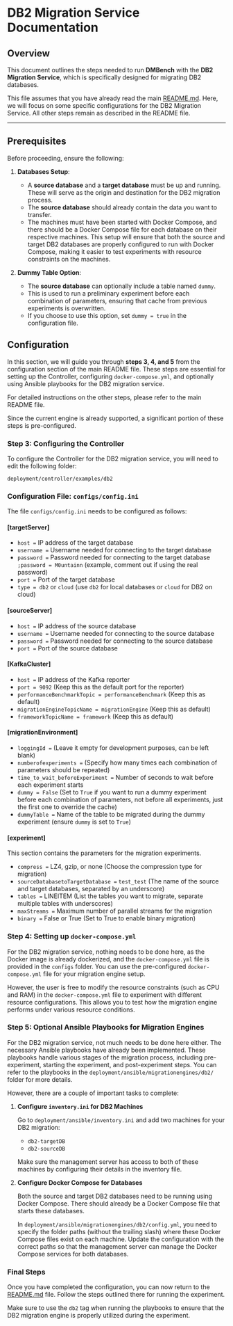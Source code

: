 
# DB2 Migration Service Documentation

## Overview

This document outlines the steps needed to run **DMBench** with the **DB2 Migration Service**, which is specifically designed for migrating DB2 databases.  

This file assumes that you have already read the main [README.md](README.md). Here, we will focus on some specific configurations for the DB2 Migration Service. All other steps remain as described in the README file.

---

## Prerequisites

Before proceeding, ensure the following:

1. **Databases Setup**:  
   - A **source database** and a **target database** must be up and running. These will serve as the origin and destination for the DB2 migration process.  
   - The **source database** should already contain the data you want to transfer.  
   - The machines must have been started with Docker Compose, and there should be a Docker Compose file for each database on their respective machines. This setup will ensure that both the source and target DB2 databases are properly configured to run with Docker Compose, making it easier to test experiments with resource constraints on the machines.

2. **Dummy Table Option**:  
   - The **source database** can optionally include a table named `dummy`.  
   - This is used to run a preliminary experiment before each combination of parameters, ensuring that cache from previous experiments is overwritten.  
   - If you choose to use this option, set `dummy = true` in the configuration file.

## Configuration

In this section, we will guide you through **steps 3, 4, and 5** from the configuration section of the main README file. These steps are essential for setting up the Controller, configuring `docker-compose.yml`, and optionally using Ansible playbooks for the DB2 migration service. 

For detailed instructions on the other steps, please refer to the main README file.

Since the current engine is already supported, a significant portion of these steps is pre-configured.

### Step 3: Configuring the Controller

To configure the Controller for the DB2 migration service, you will need to edit the following folder:

`deployment/controller/examples/db2`

### Configuration File: `configs/config.ini`

The file `configs/config.ini` needs to be configured as follows:

#### [targetServer]

- `host =` IP address of the target database  
- `username =` Username needed for connecting to the target database  
- `password =` Password needed for connecting to the target database  
  `;password = M0untainn` (example, comment out if using the real password)  
- `port =` Port of the target database  
- `type = db2` or `cloud` (use `db2` for local databases or `cloud` for DB2 on cloud)

#### [sourceServer]

- `host =` IP address of the source database  
- `username =` Username needed for connecting to the source database  
- `password =` Password needed for connecting to the source database  
- `port =` Port of the source database  

#### [KafkaCluster]

- `host =` IP address of the Kafka reporter  
- `port = 9092` (Keep this as the default port for the reporter)  
- `performanceBenchmarkTopic = performanceBenchmark` (Keep this as default)  
- `migrationEngineTopicName = migrationEngine` (Keep this as default)  
- `frameworkTopicName = framework` (Keep this as default)

#### [migrationEnvironment]

- `loggingId =` (Leave it empty for development purposes, can be left blank)  
- `numberofexperiments =` (Specify how many times each combination of parameters should be repeated)  
- `time_to_wait_beforeExperiment =` Number of seconds to wait before each experiment starts  
- `dummy = False` (Set to `True` if you want to run a dummy experiment before each combination of parameters, not before all experiments, just the first one to override the cache)  
- `dummyTable =` Name of the table to be migrated during the dummy experiment (ensure `dummy` is set to `True`)

#### [experiment]

This section contains the parameters for the migration experiments.

- `compress =` LZ4, gzip, or none (Choose the compression type for migration)  
- `sourceDatabasetoTargetDatabase =` `test_test` (The name of the source and target databases, separated by an underscore)  
- `tables =` LINEITEM (List the tables you want to migrate, separate multiple tables with underscores)  
- `maxStreams =` Maximum number of parallel streams for the migration  
- `binary =` False or True (Set to True to enable binary migration)

### Step 4: Setting up `docker-compose.yml`

For the DB2 migration service, nothing needs to be done here, as the Docker image is already dockerized, and the `docker-compose.yml` file is provided in the `configs` folder. You can use the pre-configured `docker-compose.yml` file for your migration engine setup.

However, the user is free to modify the resource constraints (such as CPU and RAM) in the `docker-compose.yml` file to experiment with different resource configurations. This allows you to test how the migration engine performs under various resource conditions.

### Step 5: Optional Ansible Playbooks for Migration Engines

For the DB2 migration service, not much needs to be done here either. The necessary Ansible playbooks have already been implemented. These playbooks handle various stages of the migration process, including pre-experiment, starting the experiment, and post-experiment steps. You can refer to the playbooks in the `deployment/ansible/migrationengines/db2/` folder for more details.

However, there are a couple of important tasks to complete:

1. **Configure `inventory.ini` for DB2 Machines**

   Go to `deployment/ansible/inventory.ini` and add two machines for your DB2 migration:

   - `db2-targetDB`
   - `db2-sourceDB`

   Make sure the management server has access to both of these machines by configuring their details in the inventory file.

2. **Configure Docker Compose for Databases**

   Both the source and target DB2 databases need to be running using Docker Compose. There should already be a Docker Compose file that starts these databases. 

   In `deployment/ansible/migrationengines/db2/config.yml`, you need to specify the folder paths (without the trailing slash) where these Docker Compose files exist on each machine. Update the configuration with the correct paths so that the management server can manage the Docker Compose services for both databases.

### Final Steps

Once you have completed the configuration, you can now return to the [README.md](README.md) file. Follow the steps outlined there for running the experiment. 

Make sure to use the `db2` tag when running the playbooks to ensure that the DB2 migration engine is properly utilized during the experiment.

